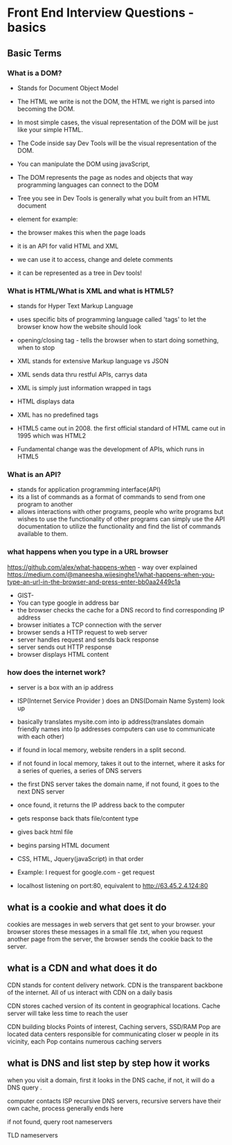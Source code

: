 # Front End Interview Questions -  basics

## Basic Terms

### What is a DOM?

- Stands for Document Object Model
- The HTML we write is not the DOM, the HTML we right is parsed into becoming the DOM.
- In most simple cases, the visual representation of the DOM will be just like your simple HTML.
- The Code inside say Dev Tools will be the visual representation of the DOM.
- You can manipulate the DOM using javaScript,
- The DOM represents the page as nodes and objects that way programming languages can connect to the DOM
- Tree you see in Dev Tools is generally what you built from an HTML document

- element for example: <tag> </tag>
- the browser makes this when the page loads
- it is an API for valid HTML and XML
- we can use it to access, change and delete comments
- it can be represented as a tree in Dev tools!


### What is HTML/What is XML and what is HTML5?

- stands for Hyper Text Markup Language
- uses specific bits of programming language called 'tags' to let the browser know how the website should look
- opening/closing tag - tells the browser when to start doing something, when to stop
- XML stands for extensive Markup language vs JSON
- XML sends data thru restful APIs, carrys data
- XML is simply just information wrapped in tags
- HTML displays data
- XML has no predefined tags

- HTML5 came out in 2008. the first official standard of HTML came out in 1995 which was HTML2
- Fundamental change was the development of APIs, which runs in HTML5

### What is an API?
- stands for application programming interface(API)
- its a list of commands as a format of commands to send from one program to another
- allows interactions with other programs, people who write programs but wishes to use the functionality of other programs can simply use the API documentation to utilize the functionality and find the list of commands available to them.  

### what happens when you type in a URL browser
https://github.com/alex/what-happens-when - way over explained
https://medium.com/@maneesha.wijesinghe1/what-happens-when-you-type-an-url-in-the-browser-and-press-enter-bb0aa2449c1a
- GIST-
- You can type google in address bar
- the browser checks the cache for a DNS record to find corresponding IP address
- browser initiates a  TCP connection with the server
- browser sends a HTTP request to web server
- server handles request and sends back response
- server sends out HTTP response
- browser displays HTML content


### how does the internet work?

- server is a box with an ip address
- ISP(Internet Service Provider ) does an DNS(Domain Name System) look up
- basically translates mysite.com into ip address(translates domain friendly names into Ip addresses computers can use to communicate with each other)
- if found in local memory, website renders in a split second.  
- if not found in local memory, takes it out to the internet, where it asks for a series of queries, a series of DNS servers
- the first DNS server takes the domain name, if not found, it goes to the next DNS server
- once found, it returns the IP address back to the computer
- gets response back thats file/content type
- gives back html file
- begins parsing HTML document
- CSS, HTML, Jquery(javaScript) in that order
- Example: I request for google.com - get request

- localhost listening on port:80, equivalent to http://63.45.2.4.124:80

## what is a cookie and what does it do
cookies are messages in web servers that get sent to your browser. your browser stores these messages in a small file .txt, when you request another page from the server, the browser sends the cookie back to the server.

## what is a CDN and what does it do
CDN stands for content delivery network. CDN is the transparent backbone of the internet. All of us interact with CDN on a daily basis

CDN stores cached version of its content in geographical locations. Cache server will take less time to reach the user

CDN building blocks
Points of interest, Caching servers, SSD/RAM
Pop are located data centers responsible for communicating closer w people in its vicinity, each Pop contains numerous caching servers

## what is DNS and list step by step how it works
when you visit a domain, first it looks in the DNS cache, if not, it will do a DNS query .

computer contacts ISP recursive DNS servers, recursive servers have their own cache, process generally ends here

if not found, query root nameservers

TLD nameservers 
